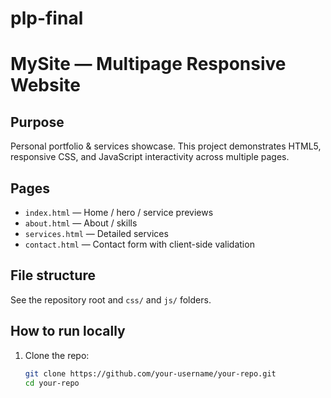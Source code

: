 # plp-final

# MySite — Multipage Responsive Website

## Purpose
Personal portfolio & services showcase. This project demonstrates HTML5, responsive CSS, and JavaScript interactivity across multiple pages.

## Pages
- `index.html` — Home / hero / service previews
- `about.html` — About / skills
- `services.html` — Detailed services
- `contact.html` — Contact form with client-side validation

## File structure
See the repository root and `css/` and `js/` folders.

## How to run locally
1. Clone the repo:
   ```bash
   git clone https://github.com/your-username/your-repo.git
   cd your-repo
